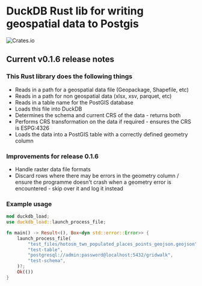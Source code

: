 # DuckDB Rust lib for writing geospatial data to Postgis

![Crates.io](https://img.shields.io/crates/d/duckdb-postgis)

## Current v0.1.6 release notes

### This Rust library does the following things

- Reads in a path for a geospatial data file (Geopackage, Shapefile, etc)
- Reads in a path for non geospatial data (xlsx, xsv, parquet, etc)
- Reads in a table name for the PostGIS database
- Loads this file into DuckDB
- Determines the schema and current CRS of the data - returns both
- Performs CRS transformation on the data if required - ensures the CRS is ESPG:4326
- Loads the data into a PostGIS table with a correctly defined geometry column

### Improvements for release 0.1.6

- Handle raster data file formats
- Discard rows where there may be errors in the geometry column / ensure the programme doesn't crash when a geometry error is encountered - skip over it and log it instead

### Example usage

```rust
mod duckdb_load;
use duckdb_load::launch_process_file;

fn main() -> Result<(), Box<dyn std::error::Error>> {
    launch_process_file(
        "test_files/hotosm_twn_populated_places_points_geojson.geojson",
        "test-table",
        "postgresql://admin:password@localhost:5432/gridwalk",
        "test-schema",
    )?;
    Ok(())
}

```
